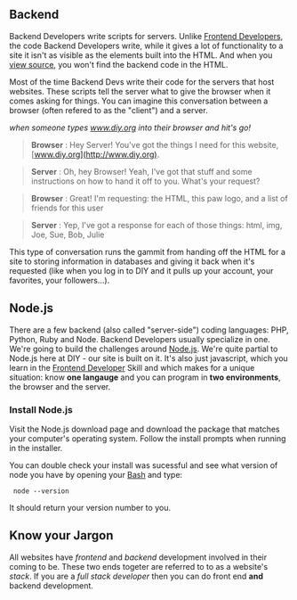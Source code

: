## Backend 

Backend Developers write scripts for servers. Unlike [Frontend Developers](http://www.diy.org/skills/frontenddev), the code Backend Developers write, while it gives a lot of functionality to a site it isn't as visible as the elements built into the HTML. And when you [view source](http://fedev.herokuapp.com/challenge/1), you won't find the backend code in the HTML. 

Most of the time Backend Devs write their code for the servers that host websites. These scripts tell the server what to give the browser when it comes asking for things. You can imagine this conversation between a browser (often refered to as the "client") and a server. 

*when someone types www.diy.org into their browser and hit's go!*

> **Browser** : Hey Server! You've got the things I need for this website, [www.diy.org](http://www.diy.org).

> **Server** : Oh, hey Browser! Yeah, I've got that stuff and some instructions on how to hand it off to you. What's your request?

> **Browser** : Great! I'm requesting: the HTML, this paw logo, and a list of friends for this user

> **Server** : Yep, I've got a response for each of those things: html, img, Joe, Sue, Bob, Julie

This type of conversation runs the gammit from handing off the HTML for a site to storing information in databases and giving it back when it's requested (like when you log in to DIY and it pulls up your account, your favorites, your followers...).

## Node.js

There are a few backend (also called "server-side") coding languages: PHP, Python, Ruby and Node. Backend Developers usually specialize in one. We're going to build the challenges around [Node.js](http://www.nodejs.org). We're quite partial to Node.js here at DIY - our site is built on it. It's also just javascript, which you learn in the [Frontend Developer](http://www.diy.org/skills/frontenddev) Skill and which makes for a unique situation: know **one langauge** and you can program in **two environments**, the browser and the server. 

### Install Node.js

Visit the Node.js download page and download the package that matches your computer's operating system. Follow the install prompts when running in the installer. 

You can double check your install was sucessful and see what version of node you have by opening your [Bash](http://opensourcerer.diy.org/challenge/3) and type:

     node --version

It should return your version number to you. 

## Know your Jargon

All websites have *frontend* and *backend* development involved in their coming to be. These two ends togeter are referred to to as a website's *stack*. If you are a *full stack developer* then you can do front end **and** backend development. 


